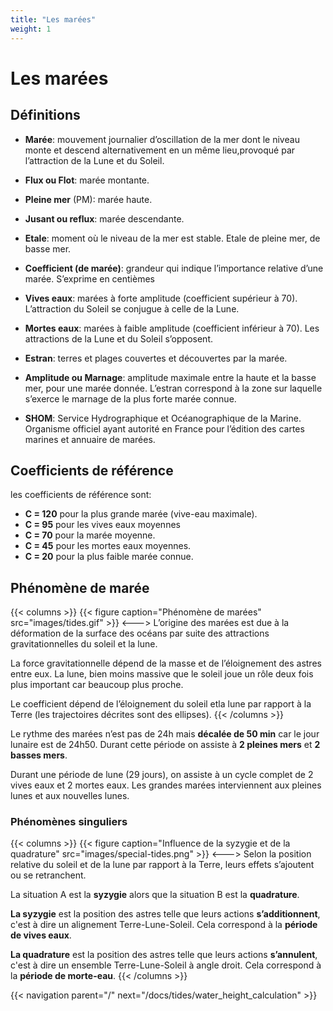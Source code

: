 ```yaml
---
title: "Les marées"
weight: 1
---
```


# Les marées

## Définitions

* **Marée**: mouvement journalier d’oscillation de la mer dont le niveau monte et descend alternativement en un même lieu,provoqué par l’attraction de la Lune et du Soleil.

* **Flux ou Flot**: marée montante.

* **Pleine mer** (PM): marée haute.

* **Jusant ou reflux**: marée descendante.

* **Etale**: moment où le niveau de la mer est stable. Etale de pleine mer, de basse mer.

* **Coefficient (de marée)**: grandeur qui indique l’importance relative d’une marée. S’exprime en centièmes

* **Vives eaux**: marées à forte amplitude (coefficient supérieur à 70). L’attraction du Soleil se conjugue à celle de la Lune.
 
* **Mortes eaux**: marées à faible amplitude (coefficient inférieur à 70). Les attractions de la Lune et du Soleil s’opposent.
 
* **Estran**: terres et plages couvertes et découvertes par la marée. 

* **Amplitude ou Marnage**: amplitude maximale entre la haute et la basse mer, pour une marée donnée. L’estran correspond à la zone sur laquelle s’exerce le marnage de la plus forte marée connue.

* **SHOM**: Service Hydrographique et Océanographique de la Marine. Organisme officiel ayant autorité en France pour l’édition des cartes marines et annuaire de marées.


## Coefficients de référence 
les coefficients de référence sont:
* **C = 120** pour la plus grande marée (vive-eau maximale).
* **C = 95** pour les vives eaux moyennes
* **C = 70** pour la marée moyenne.
* **C = 45** pour les mortes eaux moyennes.
* **C = 20** pour la plus faible marée connue.

## Phénomène de marée

{{< columns >}}
{{< figure caption="Phénomène de marées" src="images/tides.gif" >}}
<--->
L’origine des marées est due à la déformation de la surface des océans par suite des attractions gravitationnelles du soleil et la lune. 

La force gravitationnelle dépend de la masse et de l’éloignement des astres entre eux. La lune, bien moins massive que le soleil joue un rôle deux fois plus important car beaucoup plus proche.

Le coefficient dépend de l’éloignement du soleil etla lune par rapport à la Terre (les trajectoires décrites sont des ellipses).
{{< /columns >}}


Le rythme des marées n’est pas de 24h mais **décalée de 50 min** car le jour lunaire est de 24h50. Durant cette période on assiste à **2 pleines mers** et **2 basses mers**.

Durant une période de lune (29 jours), on assiste à un cycle complet de 2 vives eaux et 2 mortes eaux. Les grandes marées interviennent aux pleines lunes et aux nouvelles lunes.

### Phénomènes singuliers
{{< columns >}}
{{< figure caption="Influence de la syzygie et de la quadrature" src="images/special-tides.png" >}}
<--->
Selon la position relative du soleil et de la lune par rapport à la Terre, leurs effets s’ajoutent ou se retranchent. 

La situation A est la **syzygie** alors que la situation B est la **quadrature**.

**La syzygie** est la position des astres telle que leurs actions **s’additionnent**, c'est à dire un alignement Terre-Lune-Soleil. Cela correspond à la **période de vives eaux**. 

**La quadrature** est la position des astres telle que leurs actions **s’annulent**, c'est à dire un ensemble Terre-Lune-Soleil à angle droit. Cela correspond à la **période de morte-eau**. 
{{< /columns >}}

{{< navigation parent="/" next="/docs/tides/water_height_calculation" >}}
